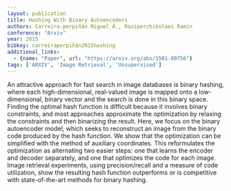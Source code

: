```yaml
---
layout: publication
title: Hashing With Binary Autoencoders
authors: Carreira-perpiñán Miguel Á., Raziperchikolaei Ramin
conference: "Arxiv"
year: 2015
bibkey: carreiraperpiñán2015hashing
additional_links:
  - {name: "Paper", url: "https://arxiv.org/abs/1501.00756"}
tags: ['ARXIV', 'Image Retrieval', 'Unsupervised']
---
```

An attractive approach for fast search in image databases is binary hashing, where each high-dimensional, real-valued image is mapped onto a low-dimensional, binary vector and the search is done in this binary space. Finding the optimal hash function is difficult because it involves binary constraints, and most approaches approximate the optimization by relaxing the constraints and then binarizing the result. Here, we focus on the binary autoencoder model, which seeks to reconstruct an image from the binary code produced by the hash function. We show that the optimization can be simplified with the method of auxiliary coordinates. This reformulates the optimization as alternating two easier steps: one that learns the encoder and decoder separately, and one that optimizes the code for each image. Image retrieval experiments, using precision/recall and a measure of code utilization, show the resulting hash function outperforms or is competitive with state-of-the-art methods for binary hashing.
